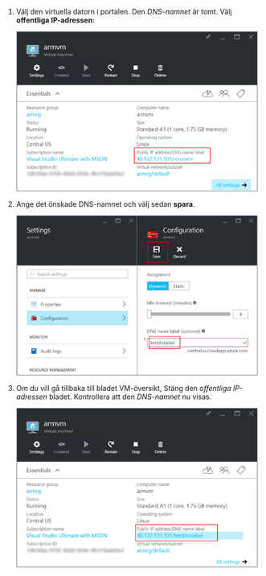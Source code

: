 
1. Välj den virtuella datorn i portalen. Den *DNS-namnet* är tomt. Välj **offentliga IP-adressen**:
   
   ![Klicka på offentlig IP-adressresurs i portalen](./media/virtual-machines-common-portal-create-fqdn/locatePublicIP.PNG)

2. Ange det önskade DNS-namnet och välj sedan **spara**.
   
   ![Ange en DNS-Namnetiketten för din offentliga IP-resurs](./media/virtual-machines-common-portal-create-fqdn/dnsNameLabel.PNG)


3. Om du vill gå tillbaka till bladet VM-översikt, Stäng den *offentliga IP-adressen* bladet. Kontrollera att den *DNS-namnet* nu visas.
   
   ![Bekräfta din nya DNS-etikett har angetts](./media/virtual-machines-common-portal-create-fqdn/fqdnCreated.PNG)

